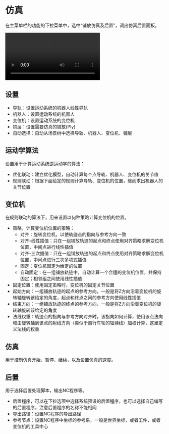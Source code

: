 # 仿真
在主菜单栏的功能的下拉菜单中，选中“铺放仿真及后置”，调出仿真后置面板。

![type:video](./images/SimulationSpar.mp4)

## 设置
- 导轨：设置运动系统的机器人线性导轨
- 机器人：设置运动系统的机器人
- 变位机：设置运动系统的变位机
- 铺层：设置需要仿真的铺放(Ply)
- 自动选择：自动从场景树中选择导轨、机器人、变位机、铺层
  

## 运动学算法
设置用于计算运动系统逆运动学的算法：
- 优化联动：建立优化模型，自动计算每个点导轨、机器人、变位机的关节值
- 规则联动：根据下面给定的规则计算导轨、变位机的位置，继而求出机器人的关节位置
  
## 变位机
在规则联动的算法下，用来设置以何种策略计算变位机的位置。

- 策略，计算变位机位置的策略：
    - 对齐：旋转变位机，以使轨迹点的指向与参考方向一致
    - 对齐-线性插值：只在一组铺放轨迹的起点和终点使用对齐策略求解变位机位置，中间点进行线性插值
    - 对齐-三次插值：只在一组铺放轨迹的起点和终点使用对齐策略求解变位机位置，中间点进行三次多项式插值
    - 固定：变位机固定为给定的位置
    - 自动固定：在一组铺放轨迹中，自动计算一个合适的变位机位置，并保持固定；相邻组之间使用线性插值
- 固定位置：使用固定策略时，变位机的固定关节位置
- 起始方向：一组铺放轨迹的起点的参考方向，一般是将Z方向沿着变位机的旋转轴旋转该给定的角度，起点和终点之间的参考方向使用线性插值
- 结束方向：一组铺放轨迹的终点的参考方向，一般是将Z方向沿着变位机的旋转轴旋转该给定的角度
- 法线权重：轨迹点的指向与参考方向对齐时，该指向如何计算，使用该点法向和由旋转轴到该点的射线方向（类似于自行车轮的辐辏线）加权计算，这里定义法线的权重


## 仿真
用于控制仿真开始、暂停、继续，以及设置仿真的速度。

## 后置
用于选择后置处理脚本，输出NC程序等。

- 后置程序，可以在下拉选项中选择系统预设的后置程序，也可以选择自己编写的后置程序，注意后置程序的名称不能相同
- 导出路径：设置NC程序的导出路径
- 参考节点：设置NC程序中坐标的参考系，一般是世界坐标，或者工件，或者变位机的工具中心

